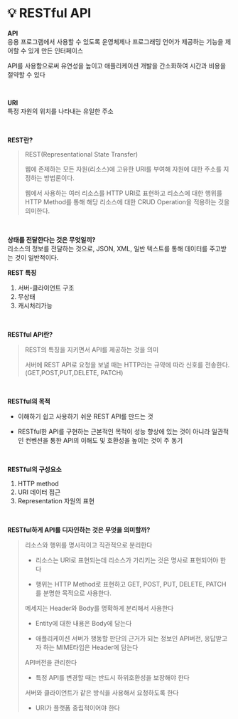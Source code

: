 # 💡 **RESTful API**

**API** <br>
응용 프로그램에서 사용할 수 있도록 운영체제나 프로그래밍 언어가 제공하는 기능을 제어할 수 있게 만든 인터페이스 <br>

API를 사용함으로써 유연성을 높이고 애플리케이션 개발을 간소화하여 시간과 비용을 절약할 수 있다

<br>

**URI** <br>
특정 자원의 위치를 나타내는 유일한 주소

<br>

**REST란?**<br>

> REST(Representational State Transfer)
>
> 웹에 존제하는 모든 자원(리소스)에 고유한 URI를 부여해 자원에 대한 주소를 지정하는 방법론이다.
>
> 웹에서 사용하는 여러 리소스를 HTTP URI로 표현하고 리소스에 대한 행위를 HTTP Method를 통해 해당 리소스에 대한 CRUD Operation을 적용하는 것을 의미한다.

<br>

**상태를 전달한다는 것은 무엇일끼?** <br>
리소스의 정보를 전달하는 것으로, JSON, XML, 일반 텍스트를 통해 데이터를 주고받는 것이 일반적이다. <br>

**REST 특징**

1. 서버-클라이언트 구조
2. 무상태
3. 캐시처리가능

<br>

**RESTful API란?** <br>

> REST의 특징을 지키면서 API를 제공하는 것을 의미
>
> 서버에 REST API로 요청을 보낼 때는 HTTP라는 규약에 따라 신호를 전송한다.(GET,POST,PUT,DELETE, PATCH)

<br>

**RESTful의 목적**

- 이해하기 쉽고 사용하기 쉬운 REST API를 만드는 것

- RESTful한 API를 구현하는 근본적인 목적이 성능 향상에 있는 것이 아니라 일관적인 컨벤션을 통한 API의 이해도 및 호환성을 높이는 것이 주 동기

<br>

**RESTful의 구성요소**
1. HTTP method
2. URI 데이터 접근
3. Representation 자원의 표현

<br>

**RESTful하게 API를 디자인하는 것은 무엇을 의미할까?**

> 리소스와 행위를 명시적이고 직관적으로 분리한다
>
> - 리소스는 URI로 표현되는데 리소스가 가리키는 것은 명사로 표현되어야 한다
>
> - 행위는 HTTP Method로 표현하고 GET, POST, PUT, DELETE, PATCH를 분명한 목적으로 사용한다.
>
> 메세지는 Header와 Body를 명확하게 분리해서 사용한다
>
> - Entity에 대한 내용은 Body에 담는다
>
> - 애플리케이션 서버가 행동할 판단의 근거가 되는 정보인 API버전, 응답받고자 하는 MIME타입은 Header에 담는다
>
> API버전을 관리한다
>
> - 특정 API를 변경할 때는 반드시 하위호환성을 보장해야 한다
>
> 서버와 클라이언트가 같은 방식을 사용해서 요청하도록 한다
>
> - URI가 플랫폼 중립적이어야 한다
